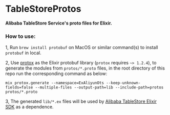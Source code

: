# TableStoreProtos

**Alibaba TableStore Service's proto files for Elixir.**

### How to use:

1, Run `brew install protobuf` on MacOS or similar command(s) to install `protobuf` in local.

2, Use [protox](https://hex.pm/packages/protox) as the Elixir protobuf library (`protox` requires `~> 1.2.4`), to generate the 
modules from `protos/*.proto` files, in the root directory of this repo run the corresponding command as below:

```shell
mix protox.generate --namespace=ExAliyunOts --keep-unknown-fields=false --multiple-files --output-path=lib --include-path=protos protos/*.proto
```

3, The generated `lib/*.ex` files will be used by [Alibaba TableStore Elixir SDK](https://hex.pm/packages/ex_aliyun_ots) as a dependence.
